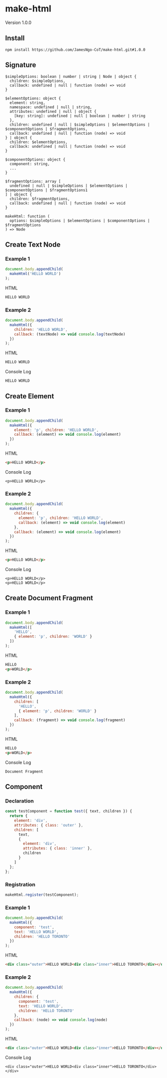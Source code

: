 # make-html

Version 1.0.0

## Install

```
npm install https://github.com/JamesNgo-CoT/make-html.git#1.0.0
```

## Signature

```
$simpleOptions: boolean | number | string | Node | object {
  children: $simpleOptions,
  callback: undefined | null | function (node) => void
}

$elementOptions: object {
  element: string,
  namespace: undefined | null | string,
  attributes: undefined | null | object {
    [key: string]: undefined | null | boolean | number | string
  },
  children: undefined | null | $simpleOptions | $elementOptions | $componentOptions | $fragmentOptions,
  callback: undefined | null | function (node) => void
} | object {
  children: $elementOptions,
  callback: undefined | null | function (node) => void
}

$componentOptions: object {
  component: string,
  ...
}

$fragmentOptions: array [
  undefined | null | $simpleOptions | $elementOptions | $componentOptions | $fragmentOptions1
] | object {
  children: $fragmentOptions,
  callback: undefined | null | function (node) => void
}

makeHtml: function (
  options: $simpleOptions | $elementOptions | $componentOptions | $fragmentOptions
) => Node
```

## Create Text Node

### Example 1

``` JavaScript
document.body.appendChild(
  makeHtml('HELLO WORLD')
);
```

HTML

``` HTML
HELLO WORLD
```

### Example 2

``` JavaScript
document.body.appendChild(
  makeHtml({
    children: 'HELLO WORLD',
    callback: (textNode) => void console.log(textNode)
  })
);
```

HTML

``` HTML
HELLO WORLD
```

Console Log

```
HELLO WORLD
```

## Create Element

### Example 1

``` JavaScript
document.body.appendChild(
  makeHtml({
    element: 'p', children: 'HELLO WORLD',
    callback: (element) => void console.log(element)
  })
);
```

HTML

``` HTML
<p>HELLO WORLD</p>
```

Console Log

```
<p>HELLO WORLD</p>
```

### Example 2

``` JavaScript
document.body.appendChild(
  makeHtml({
    children: {
      element: 'p', children: 'HELLO WORLD',
      callback: (element) => void console.log(element)
    },
    callback: (element) => void console.log(element)
  })
);
```

HTML

``` HTML
<p>HELLO WORLD</p>
```

Console Log

```
<p>HELLO WORLD</p>
<p>HELLO WORLD</p>
```

## Create Document Fragment

### Example 1

``` JavaScript
document.body.appendChild(
  makeHtml([
    'HELLO',
    { element: 'p', children: 'WORLD' }
  ])
);
```

HTML

``` HTML
HELLO
<p>WORLD</p>
```

### Example 2

``` JavaScript
document.body.appendChild(
  makeHtml({
    children: [
      'HELLO',
      { element: 'p', children: 'WORLD' }
    ],
    callback: (fragment) => void console.log(fragment)
  })
);
```

HTML

``` HTML
HELLO
<p>WORLD</p>
```

Console Log

```
Document Fragment
```

## Component

### Declaration

``` JavaScript
const testComponent = function test({ text, children }) {
  return {
    element: 'div',
    attributes: { class: 'outer' },
    children: [
      text,
      {
        element: 'div',
        attributes: { class: 'inner' },
        children
      }
    ]
  };
};
```

### Registration

``` JavaScript
makeHtml.register(testComponent);
```

### Example 1

``` JavaScript
document.body.appendChild(
  makeHtml({
    component: 'test',
    text: 'HELLO WORLD',
    children: 'HELLO TORONTO'
  })
);
```

HTML

``` HTML
<div class="outer">HELLO WORLD<div class="inner">HELLO TORONTO</div></div>
```

### Example 2

``` JavaScript
document.body.appendChild(
  makeHtml({
    children: {
      component: 'test',
      text: 'HELLO WORLD',
      children: 'HELLO TORONTO'
    },
    callback: (node) => void console.log(node)
  })
);
```

HTML

``` HTML
<div class="outer">HELLO WORLD<div class="inner">HELLO TORONTO</div></div>
```

Console Log

```
<div class="outer">HELLO WORLD<div class="inner">HELLO TORONTO</div></div>
```
